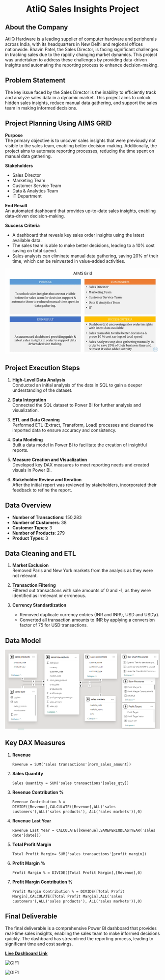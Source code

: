 <h1 align="center">AtliQ Sales Insights Project</h1> 


## About the Company

AtliQ Hardware is a leading supplier of computer hardware and peripherals across India, with its headquarters in New Delhi and regional offices nationwide. Bhavin Patel, the Sales Director, is facing significant challenges in tracking sales due to the rapidly changing market dynamics. This project was undertaken to address these challenges by providing data-driven insights and automating the reporting process to enhance decision-making.

## Problem Statement

The key issue faced by the Sales Director is the inability to efficiently track and analyze sales data in a dynamic market. This project aims to unlock hidden sales insights, reduce manual data gathering, and support the sales team in making informed decisions.

## Project Planning Using AIMS GRID

**Purpose**  
The primary objective is to uncover sales insights that were previously not visible to the sales team, enabling better decision-making. Additionally, the project aims to automate reporting processes, reducing the time spent on manual data gathering.

**Stakeholders**  
- Sales Director  
- Marketing Team  
- Customer Service Team  
- Data & Analytics Team  
- IT Department  

**End Result**  
An automated dashboard that provides up-to-date sales insights, enabling data-driven decision-making.

**Success Criteria**  
- A dashboard that reveals key sales order insights using the latest available data.  
- The sales team is able to make better decisions, leading to a 10% cost saving on total spend.  
- Sales analysts can eliminate manual data gathering, saving 20% of their time, which can be reinvested in value-added activities.

![AIMSGRID](https://github.com/satishsangwan/AtliQ_Sales_Insights_PowerBI/blob/main/Images/AIMS.jpg)

## Project Execution Steps

1. **High-Level Data Analysis**  
   Conducted an initial analysis of the data in SQL to gain a deeper understanding of the dataset.

2. **Data Integration**  
   Connected the SQL dataset to Power BI for further analysis and visualization.

3. **ETL and Data Cleaning**  
   Performed ETL (Extract, Transform, Load) processes and cleaned the imported data to ensure accuracy and consistency.

4. **Data Modeling**  
   Built a data model in Power BI to facilitate the creation of insightful reports.

5. **Measure Creation and Visualization**  
   Developed key DAX measures to meet reporting needs and created visuals in Power BI.

6. **Stakeholder Review and Iteration**  
   After the initial report was reviewed by stakeholders, incorporated their feedback to refine the report.

## Data Overview

- **Number of Transactions**: 150,283  
- **Number of Customers**: 38  
- **Customer Types**: 3  
- **Number of Products**: 279  
- **Product Types**: 3  

## Data Cleaning and ETL

1. **Market Exclusion**  
   Removed Paris and New York markets from the analysis as they were not relevant.

2. **Transaction Filtering**  
   Filtered out transactions with sale amounts of 0 and -1, as they were identified as irrelevant or erroneous.

3. **Currency Standardization**  
   - Removed duplicate currency entries (INR and INR\r, USD and USD\r).  
   - Converted all transaction amounts to INR by applying a conversion factor of 75 for USD transactions.

## Data Model
![DataModel](https://github.com/satishsangwan/AtliQ_Sales_Insights_PowerBI/blob/main/Images/Data%20Model.png)

## Key DAX Measures

1. **Revenue**  
   ```DAX
   Revenue = SUM('sales transactions'[norm_sales_amount])
   
2. **Sales Quantity**  
   ```DAX
   Sales Quantity = SUM('sales transactions'[sales_qty])
   
3. **Revenue Contribution %**  
   ```DAX
   Revenue Contribution % = DIVIDE([Revenue],CALCULATE([Revenue],ALL('sales customers'),ALL('sales products'), ALL('sales markets')),0)
   
4. **Revenue Last Year**  
   ```DAX
   Revenue Last Year = CALCULATE([Revenue],SAMEPERIODLASTYEAR('sales date'[date]))

5. **Total Profit Margin**  
   ```DAX
   Total Profit Margin= SUM('sales transactions'[profit_margin])
   
6. **Profit Margin %**  
   ```DAX
   Profit Margin % = DIVIDE([Total Profit Margin],[Revenue],0)
   
7. **Profit Margin Contribution %**  
   ```DAX
   Profit Margin Contribution % = DIVIDE([Total Profit Margin],CALCULATE([Total Profit Margin],ALL('sales customers'),ALL('sales products'), ALL('sales markets')),0)
   
## Final Deliverable

The final deliverable is a comprehensive Power BI dashboard that provides real-time sales insights, enabling the sales team to make informed decisions quickly. The dashboard has streamlined the reporting process, leading to significant time and cost savings.

[**Live Dashboard Link**](https://app.powerbi.com/view?r=eyJrIjoiNWE1YWI0N2UtNDQ5OS00NDZkLWFmNjAtMjhjNDU5MDdmOTU4IiwidCI6ImM2ZTU0OWIzLTVmNDUtNDAzMi1hYWU5LWQ0MjQ0ZGM1YjJjNCJ9)

![GIF1](https://github.com/satishsangwan/AtliQ_Sales_Insights_PowerBI/blob/main/Images/Gif_1.gif)

![GIF1](https://github.com/satishsangwan/AtliQ_Sales_Insights_PowerBI/blob/main/Images/Gif_2.gif)
